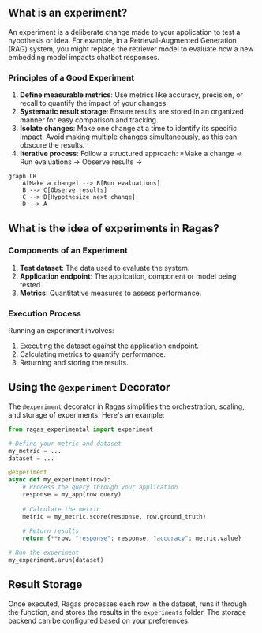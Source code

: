## What is an experiment?

An experiment is a deliberate change made to your application to test a hypothesis or idea. For example, in a Retrieval-Augmented Generation (RAG) system, you might replace the retriever model to evaluate how a new embedding model impacts chatbot responses.

### Principles of a Good Experiment

1. **Define measurable metrics**: Use metrics like accuracy, precision, or recall to quantify the impact of your changes.
2. **Systematic result storage**: Ensure results are stored in an organized manner for easy comparison and tracking.
3. **Isolate changes**: Make one change at a time to identify its specific impact. Avoid making multiple changes simultaneously, as this can obscure the results.
4. **Iterative process**: Follow a structured approach: *Make a change → Run evaluations → Observe results →
```mermaid
graph LR
    A[Make a change] --> B[Run evaluations]
    B --> C[Observe results]
    C --> D[Hypothesize next change]
    D --> A
```

## What is the idea of experiments in Ragas?

### Components of an Experiment

1. **Test dataset**: The data used to evaluate the system.
2. **Application endpoint**: The application, component or model being tested.
3. **Metrics**: Quantitative measures to assess performance.

### Execution Process

Running an experiment involves:

1. Executing the dataset against the application endpoint.
2. Calculating metrics to quantify performance.
3. Returning and storing the results.

## Using the `@experiment` Decorator

The `@experiment` decorator in Ragas simplifies the orchestration, scaling, and storage of experiments. Here's an example:

```python
from ragas_experimental import experiment

# Define your metric and dataset
my_metric = ...
dataset = ...

@experiment
async def my_experiment(row):
    # Process the query through your application
    response = my_app(row.query)
    
    # Calculate the metric
    metric = my_metric.score(response, row.ground_truth)
    
    # Return results
    return {**row, "response": response, "accuracy": metric.value}

# Run the experiment
my_experiment.arun(dataset)
```

## Result Storage

Once executed, Ragas processes each row in the dataset, runs it through the function, and stores the results in the `experiments` folder. The storage backend can be configured based on your preferences.